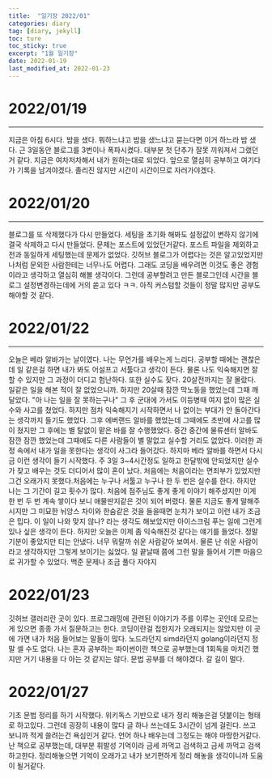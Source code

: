 ```yaml
---
title:  "일기장 2022/01"
categories: diary
tag: [diary, jekyll]
toc: ture
toc_sticky: true
excerpt: "1월 일기장"
date: 2022-01-19
last_modified_at: 2022-01-23
---
```


# 2022/01/19
---
 지금은 아침 6시다. 밤을 샜다. 뭐하느냐고 밤을 샜느냐고 묻는다면 이거 하느라 밤 샜다. 근 3일동안 블로그를 3번이나 폭파시켰다. 대부분 첫 단추가 잘못 끼워져서 그랬던거 같다. 지금은 여차저차해서 내가 원하는대로 되었다. 앞으로 열심히 공부하고 여기다가 기록을 남겨야겠다. 졸리진 않지만 시간이 시간이므로 자러가야겠다.

# 2022/01/20
---
 블로그를 또 삭제했다가 다시 만들었다. 세팅을 초기화 해봐도 설정값이 변하지 않기에 결국 삭제하고 다시 만들었다. 문제는 포스트에 있었던거같다. 포스트 파일을 제외하고 전과 동일하게 세팅했는데 문제가 없었다. 깃허브 블로그가 어렵다는 것은 알고있었지만 나처럼 문외한 사람한테는 너무나도 어렵다. 그래도 코딩을 배우려면 이것도 좋은 경험이라고 생각하고 열심히 해볼 생각이다. 그런데 공부할려고 만든 블로그인데 시간을 블로그 설정변경하는데에 거의 쏟고 있다 ㅋㅋ.
 아직 커스텀할 것들이 정말 많지만 공부도 해야할 것 같다.

# 2022/01/22
---
오늘은 베라 알바가는 날이였다. 나는 무언가를 배우는게 느리다. 공부할 때에는 괜찮은데 일 같은걸 하면 내가 봐도 어설프고 서툴다고 생각이 든다. 물론 나도 익숙해지면 잘 할 수 있지만 그 과정이 더디고 험난하다. 또한 실수도 잦다.  20살전까지는 잘 몰랐다. 일같은 일을 해본 적이 잘 없었으니까. 하지만 20살때 잠깐 막노동을 했었는데 그때 깨달았다. "아 나는 일을 잘 못하는구나" 그 후 군대에 가서도 이등병때 여지 없이 많은 실수와 사고를 쳤었다. 하지만 점차 익숙해지기 시작하면서 나 없이는 부대가 안 돌아간다는 생각까지 들기도 했었다.
그후 에버랜드 알바를 했었는데 그때에도 초반에 사고를 많이 쳤지만 그 후에는 별 탈없이 맡은 바를 잘 수행했었다. 중간 중간에 물류센터 알바도 잠깐 잠깐 했었는데 그때에도 다른 사람들이 별 말없고 실수할 거리도 없었다. 이러한 과정 속에서 내가 일을 못한다는 생각이 사그라 들어갔다. 하지마 베라 알바를 하면서 다시금 이런 생각이 들기 시작했다. 주 3일 3~4시간정도 일하고 한달밖에 안되었지만 실수가 잦고 배우는 것도 더디어서 많이 혼이 났다. 처음에는 처음이라는 면죄부가 있었지만 그건 오래가지 못했다.처음에는 누구나 서툴고 누구나 한 두 번은 실수를 한다. 하지만 나는 그 기간이 길고 횟수가 많다. 처음에 점주님도 좋게 좋게 이야기 해주셨지만 이게 한 번 두 번 계속 쌓이다 보니 애물딴지같은 것이 되어 버렸다.
물론 지금도 좋게 말해주시지만 그 미묘한 뉘앙스 차이와 한숨같은 것을 들을때면 눈치가 보이고 이런 내가 조금은 밉다. 이 일이 나와 맞지 않나? 라는 생각도 해보았지만 아이스크림 푸는 일에 그런게 있나 싶은 생각이 든다. 하지만 오늘은 이제 좀 익숙해진것 같다는 얘기를 들었다. 정말 기분이 좋았지만 티는 안냈다. 너무 뭐랄까 쉬운 사람같아 보여서. 물론 난 쉬운 사람이라고 생각하지만 그렇게 보이기는 싫었다. 일 끝날때 쯤에 그런 말을 들어서 기쁜 마음으로 귀가할 수 있었다. 백준 문제나 조금 풀다 자야지

# 2022/01/23
깃허브 갤러리란 곳이 있다. 프로그래밍에 관련된 이야기가 주를 이루는 곳인데 모르는게 있으면 종종 가서 질문하고는 한다. 코딩이란걸 접한지가 오래되지는 않았지만 이 곳에 가면 내가 처음 들어보는 말들이 많다. 노드라던지 simd라던지 golang이라던지 정말 셀 수도 없다. 나는 혼자 공부하는 파이썬이란 책으로 공부했는데 1회독을 마치긴 했지만 거기 내용을 다 아는 것 같지는 않다. 문법 공부를 더 해야겠다. 갈 길이 멀다.

# 2022/01/27
기초 문법 정리를 하기 시작했다. 위키독스 기반으로 내가 정리 해놓은걸 덧붙이는 형태로 하고있다. 그런데 굉장히 내용이 많다 글 하나 쓰는데도 3시간이 넘게 걸린다. 쓰고 보니까 적게 쓸려는건 욕심인거 같다. 언어 하나 배우는데 그정도는 해야 마땅한거같다. 난 책으로 공부했는데, 대부분 휘발성 기억이라 금세 까먹고 검색하고 금세 까먹고 검색하고한다. 정리해놓으면 기억이 오래가고 내가 보기편하게 정리 해놓을 생각이니까 도움이 될거같다.